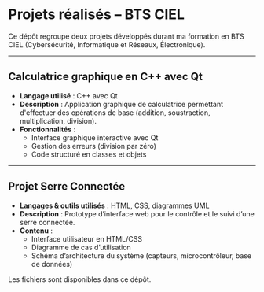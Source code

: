 # Projets réalisés – BTS CIEL

Ce dépôt regroupe deux projets développés durant ma formation en BTS CIEL (Cybersécurité, Informatique et Réseaux, Électronique).

---

## Calculatrice graphique en C++ avec Qt

- **Langage utilisé** : C++ avec Qt  
- **Description** : Application graphique de calculatrice permettant d'effectuer des opérations de base (addition, soustraction, multiplication, division).  
- **Fonctionnalités** :
  - Interface graphique interactive avec Qt
  - Gestion des erreurs (division par zéro)
  - Code structuré en classes et objets

---

## Projet Serre Connectée

- **Langages & outils utilisés** : HTML, CSS, diagrammes UML  
- **Description** : Prototype d’interface web pour le contrôle et le suivi d’une serre connectée.  
- **Contenu** :
  - Interface utilisateur en HTML/CSS
  - Diagramme de cas d’utilisation
  - Schéma d’architecture du système (capteurs, microcontrôleur, base de données)

 Les fichiers sont disponibles dans ce dépôt.
